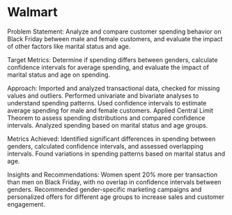 # Walmart

Problem Statement: Analyze and compare customer spending behavior on Black Friday between male and female customers, and evaluate the impact of other factors like marital status and age.

Target Metrics: Determine if spending differs between genders, calculate confidence intervals for average spending, and evaluate the impact of marital status and age on spending.

Approach: Imported and analyzed transactional data, checked for missing values and outliers. Performed univariate and bivariate analyses to understand spending patterns. Used confidence intervals to estimate average spending for male and female customers. Applied Central Limit Theorem to assess spending distributions and compared confidence intervals. Analyzed spending based on marital status and age groups.

Metrics Achieved: Identified significant differences in spending between genders, calculated confidence intervals, and assessed overlapping intervals. Found variations in spending patterns based on marital status and age.

Insights and Recommendations: Women spent 20% more per transaction than men on Black Friday, with no overlap in confidence intervals between genders. Recommended gender-specific marketing campaigns and personalized offers for different age groups to increase sales and customer engagement.
